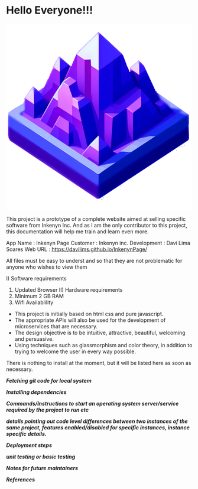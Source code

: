 # Hello Everyone!!!

![Purple montian, the Inkenyn logo](/images/Logo1.png)

This project is a prototype of a complete website aimed at selling specific software from Inkenyn Inc. And as I am the only contributor to this project, this documentation will help me train and learn even more.

App Name : Inkenyn Page
Customer : Inkenyn inc.
Development : Davi Lima Soares
Web URL : https://davilims.github.io/InkenynPage/

All files must be easy to underst and so that they are not problematic for anyone who wishes to view them

I) Software requirements
   1) Updated Browser
II) Hardware requirements
   1) Minimum 2 GB RAM
   3) Wifi Availablility

* This project is initially based on html css and pure javascript.
* The appropriate APIs will also be used for the development of microservices that are necessary.
* The design objective is to be intuitive, attractive, beautiful, welcoming and persuasive.
* Using techniques such as glassmorphism and color theory, in addition to trying to welcome the user in every way possible.

There is nothing to install at the moment, but it will be listed here as soon as necessary.

***Fetching git code for local system***

***Installing dependencies***

***Commands/Instructions to start an operating system server/service required by the project to run etc***

***details pointing out code level differences between two instances of the same project, features enabled/disabled for specific instances, instance specific details.***

***Deployment steps***

***unit testing or basic testing***

***Notes for future maintainers***

***References***
